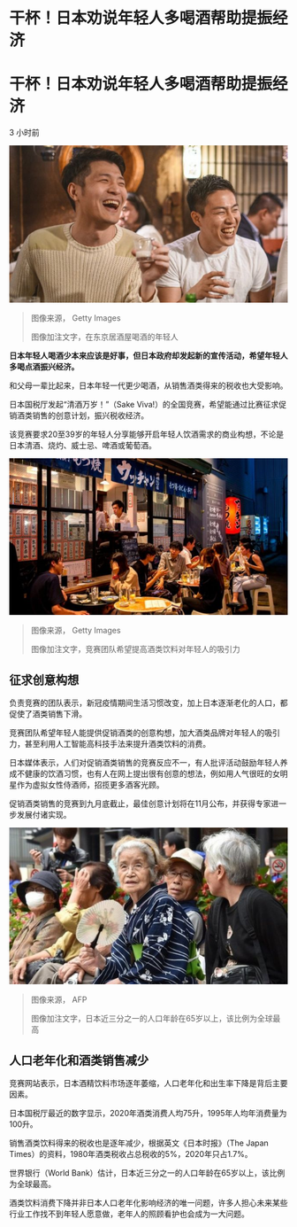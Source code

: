 # 干杯！日本劝说年轻人多喝酒帮助提振经济

#  干杯！日本劝说年轻人多喝酒帮助提振经济

3 小时前

![在东京居酒屋喝酒的年轻人](_126358145_gettyimages-1227451753.jpg)

> 图像来源，  Getty Images
>
> 图像加注文字，在东京居酒屋喝酒的年轻人

**日本年轻人喝酒少本来应该是好事，但日本政府却发起新的宣传活动，希望年轻人多喝点酒振兴经济。**

和父母一辈比起来，日本年轻一代更少喝酒，从销售酒类得来的税收也大受影响。

日本国税厅发起“清酒万岁！”（Sake Viva!）的全国竞赛，希望能通过比赛征求促销酒类销售的创意计划，振兴税收经济。

该竞赛要求20至39岁的年轻人分享能够开启年轻人饮酒需求的商业构想，不论是日本清酒、烧灼、威士忌、啤酒或葡萄酒。

![居酒屋](_126357829_gettyimages-1227855978.jpg)

> 图像来源，  Getty Images
>
> 图像加注文字，竞赛团队希望提高酒类饮料对年轻人的吸引力

##  征求创意构想

负责竞赛的团队表示，新冠疫情期间生活习惯改变，加上日本逐渐老化的人口，都促使了酒类销售下滑。

竞赛团队希望年轻人能提供促销酒类的创意构想，加大酒类品牌对年轻人的吸引力，甚至利用人工智能高科技手法来提升酒类饮料的消费。

日本媒体表示，人们对促销酒类销售的竞赛反应不一，有人批评活动鼓励年轻人养成不健康的饮酒习惯，也有人在网上提出很有创意的想法，例如用人气很旺的女明星作为虚拟女性侍酒师，招揽更多酒客光顾。

促销酒类销售的竞赛到九月底截止，最佳创意计划将在11月公布，并获得专家进一步发展付诸实现。

![日本老年人](_126364273_mediaitem81667522.jpg)

> 图像来源，  AFP
>
> 图像加注文字，日本近三分之一的人口年龄在65岁以上，该比例为全球最高

##  人口老年化和酒类销售减少

竞赛网站表示，日本酒精饮料市场逐年萎缩，人口老年化和出生率下降是背后主要因素。

日本国税厅最近的数字显示，2020年酒类消费人均75升，1995年人均年消费量为100升。

销售酒类饮料得来的税收也是逐年减少，根据英文《日本时报》（The Japan Times）的资料，1980年酒类税收占总税收的5%，2020年只占1.7%。

世界银行（World Bank）估计，日本近三分之一的人口年龄在65岁以上，该比例为全球最高。

酒类饮料消费下降并非日本人口老年化影响经济的唯一问题，许多人担心未来某些行业工作找不到年轻人愿意做，老年人的照顾看护也会成为一大问题。


